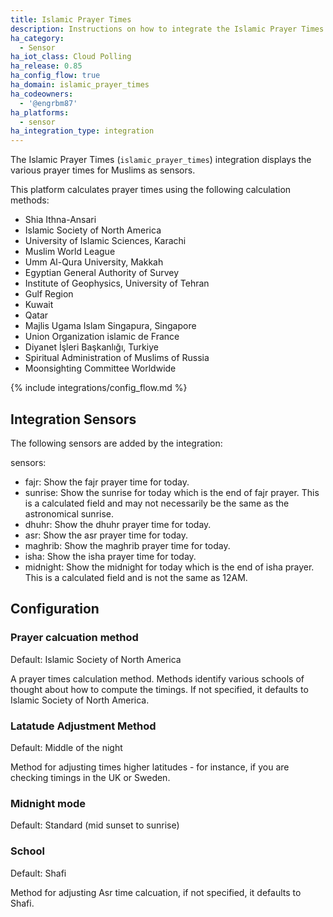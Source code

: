 ```yaml
---
title: Islamic Prayer Times
description: Instructions on how to integrate the Islamic Prayer Times integration within Home Assistant.
ha_category:
  - Sensor
ha_iot_class: Cloud Polling
ha_release: 0.85
ha_config_flow: true
ha_domain: islamic_prayer_times
ha_codeowners:
  - '@engrbm87'
ha_platforms:
  - sensor
ha_integration_type: integration
---
```


The Islamic Prayer Times (`islamic_prayer_times`) integration displays the various prayer times for Muslims as sensors.

This platform calculates prayer times using the following calculation methods:

- Shia Ithna-Ansari
- Islamic Society of North America
- University of Islamic Sciences, Karachi
- Muslim World League
- Umm Al-Qura University, Makkah
- Egyptian General Authority of Survey
- Institute of Geophysics, University of Tehran
- Gulf Region
- Kuwait
- Qatar
- Majlis Ugama Islam Singapura, Singapore
- Union Organization islamic de France
- Diyanet İşleri Başkanlığı, Turkiye
- Spiritual Administration of Muslims of Russia
- Moonsighting Committee Worldwide

{% include integrations/config_flow.md %}

## Integration Sensors

The following sensors are added by the integration:

sensors:
  - fajr: Show the fajr prayer time for today.
  - sunrise: Show the sunrise for today which is the end of fajr prayer. This is a calculated field and may not necessarily be the same as the astronomical sunrise.
  - dhuhr: Show the dhuhr prayer time for today.
  - asr: Show the asr prayer time for today.
  - maghrib: Show the maghrib prayer time for today.
  - isha: Show the isha prayer time for today.
  - midnight: Show the midnight for today which is the end of isha prayer. This is a calculated field and is not the same as 12AM.

## Configuration

### Prayer calcuation method

Default: Islamic Society of North America

A prayer times calculation method. Methods identify various schools of thought about how to compute the timings. If not specified, it defaults to Islamic Society of North America.

### Latatude Adjustment Method

Default: Middle of the night 

Method for adjusting times higher latitudes - for instance, if you are checking timings in the UK or Sweden.

### Midnight mode

Default: Standard (mid sunset to sunrise)

### School

Default: Shafi

Method for adjusting Asr time calcuation, if not specified, it defaults to Shafi.

